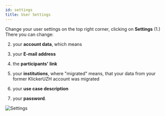 ```yaml
---
id: settings
title: User Settings
---
```


Change your user settings on the top right corner, clicking on **Settings** (1.)
There you can change:

2. your **account data**, which means

3. your **E-mail address**
4. the **participants' link**
5. your **institutions**, where "migrated" means, that your data from your former KlickerUZH account was migrated
6. your **use case description**
7. your **password**.

![Settings](../assets/user_settings.png)
